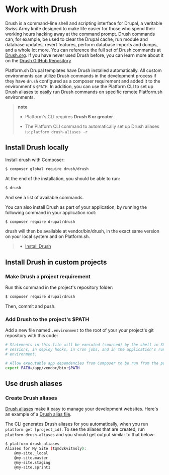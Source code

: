 # Work with Drush

Drush is a command-line shell and scripting interface for Drupal, a
veritable Swiss Army knife designed to make life easier for those who
spend their working hours hacking away at the command prompt. Drush
commands can, for example, be used to clear the Drupal cache, run module
and database updates, revert features, perform database imports and
dumps, and a whole lot more. You can reference the full set of Drush
commands at [Drush.org](http://www.drush.org). If you have never used
Drush before, you can learn more about it on the [Drush GitHub
Repository](https://github.com/drush-ops/drush#description)


Platform.sh Drupal templates have Drush installed automatically. All custom environments can utilize Drush commands in the development process if they have `drush` configured as a composer requirement and added it to the environment's `$PATH`. In addition, you can use the Platform CLI to set up Drush aliases to easily run Drush commands on specific remote Platform.sh environments.

> **note**
> * Platform's CLI requires **Drush 6 or greater**.
>
> * The Platform CLI command to automatically set up Drush aliases is: `platform drush-aliases -r`

## Install Drush locally

Install drush with Composer:

```bash
$ composer global require drush/drush
```

At the end of the installation, you should be able to run:

```bash
$ drush
```

And see a list of available commands.

You can also install Drush as part of your application, by running the following command in your application root:

```bash
$ composer require drupal/drush
```

drush will then be available at vendor/bin/drush, in the exact same version on your local system and on Platform.sh.

> -   [Install Drush](https://github.com/drush-ops/drush)

## Install Drush in custom projects

### Make Drush a project requirement

Run this command in the project's repository folder:
```bash
$ composer require drupal/drush
```
Then, commit and push.

### Add Drush to the project's $PATH

Add a new file named `.environment` to the root of your your project's git repository with this code:
```bash
# Statements in this file will be executed (sourced) by the shell in SSH
# sessions, in deploy hooks, in cron jobs, and in the application's runtime
# environment.

# Allow executable app dependencies from Composer to be run from the path.
export PATH=/app/vendor/bin:$PATH
```

## Use drush aliases

### Create Drush aliases

[Drush aliases](http://drush.readthedocs.org/en/master/usage/index.html#site-aliases) make it easy to manage your development websites. Here's an
example of a [Drush alias
file](https://github.com/drush-ops/drush/blob/master/examples/example.aliases.drushrc.php).

The CLI generates Drush aliases for you automatically, when you run `platform get [project_id]`. To see the aliases that are created, run `platform drush-aliases` and you should get output similar to that below:

```bash
$ platform drush-aliases
Aliases for My Site (tqmd2kvitnoly):
    @my-site._local
    @my-site.master
    @my-site.staging
    @my-site.sprint1
```
